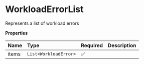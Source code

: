 # WorkloadErrorList

Represents a list of workload errors

**Properties**

| Name  | Type                  | Required | Description |
| :---- | :-------------------- | :------- | :---------- |
| items | `List<WorkloadError>` | ✅       |             |
